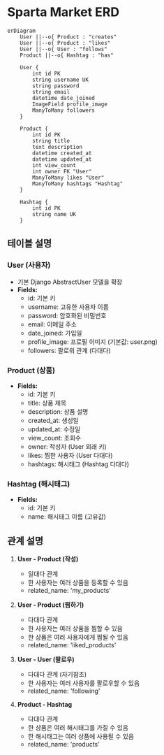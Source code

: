 # Sparta Market ERD

```mermaid
erDiagram
    User ||--o{ Product : "creates"
    User ||--o{ Product : "likes"
    User ||--o{ User : "follows"
    Product ||--o{ Hashtag : "has"

    User {
        int id PK
        string username UK
        string password
        string email
        datetime date_joined
        ImageField profile_image
        ManyToMany followers
    }

    Product {
        int id PK
        string title
        text description
        datetime created_at
        datetime updated_at
        int view_count
        int owner FK "User"
        ManyToMany likes "User"
        ManyToMany hashtags "Hashtag"
    }

    Hashtag {
        int id PK
        string name UK
    }
```

## 테이블 설명

### User (사용자)
- 기본 Django AbstractUser 모델을 확장
- **Fields:**
  - id: 기본 키
  - username: 고유한 사용자 이름
  - password: 암호화된 비밀번호
  - email: 이메일 주소
  - date_joined: 가입일
  - profile_image: 프로필 이미지 (기본값: user.png)
  - followers: 팔로워 관계 (다대다)

### Product (상품)
- **Fields:**
  - id: 기본 키
  - title: 상품 제목
  - description: 상품 설명
  - created_at: 생성일
  - updated_at: 수정일
  - view_count: 조회수
  - owner: 작성자 (User 외래 키)
  - likes: 찜한 사용자 (User 다대다)
  - hashtags: 해시태그 (Hashtag 다대다)

### Hashtag (해시태그)
- **Fields:**
  - id: 기본 키
  - name: 해시태그 이름 (고유값)

## 관계 설명

1. **User - Product (작성)**
   - 일대다 관계
   - 한 사용자는 여러 상품을 등록할 수 있음
   - related_name: 'my_products'

2. **User - Product (찜하기)**
   - 다대다 관계
   - 한 사용자는 여러 상품을 찜할 수 있음
   - 한 상품은 여러 사용자에게 찜될 수 있음
   - related_name: 'liked_products'

3. **User - User (팔로우)**
   - 다대다 관계 (자기참조)
   - 한 사용자는 여러 사용자를 팔로우할 수 있음
   - related_name: 'following'

4. **Product - Hashtag**
   - 다대다 관계
   - 한 상품은 여러 해시태그를 가질 수 있음
   - 한 해시태그는 여러 상품에 사용될 수 있음
   - related_name: 'products'
